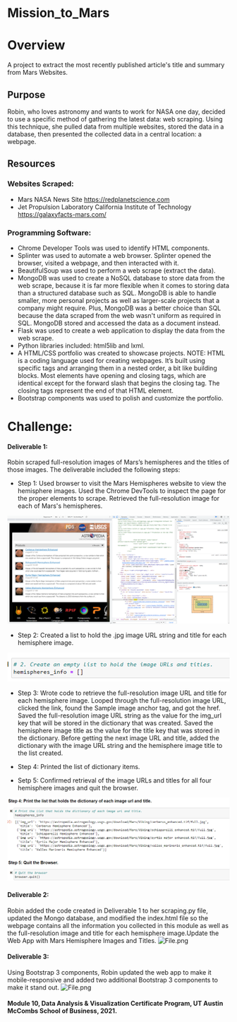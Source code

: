 # Mission_to_Mars

# Overview
A project to extract the most recently published article's title and summary from Mars Websites.

## Purpose
Robin, who loves astronomy and wants to work for NASA one day, decided to use a specific method of gathering the latest data: web scraping. Using this technique, she pulled data from multiple websites, stored the data in a database, then presented the collected data in a central location: a webpage.

## Resources

### Websites Scraped: 

- Mars NASA News Site https://redplanetscience.com
- Jet Propulsion Laboratory California Institute of Technology https://galaxyfacts-mars.com/

### Programming Software:

- Chrome Developer Tools was used to identify HTML components.
- Splinter was used to automate a web browser. Splinter opened the browser, visited a webpage, and then interacted with it. 
- BeautifulSoup was used to perform a web scrape (extract the data).
- MongoDB was used to create a NoSQL database to store data from the web scrape, because it is far more flexible when it comes to storing data than a structured database such as SQL. MongoDB is able to handle smaller, more personal projects as well as larger-scale projects that a company might require. Plus, MongoDB was a better choice than SQL because the data scraped from the web wasn't uniform as required in SQL. MongoDB stored and accessed the data as a document instead.
- Flask was used to create a web application to display the data from the web scrape.
- Python libraries included: html5lib and lxml.
- A HTML/CSS portfolio was created to showcase projects. NOTE: HTML is a coding language used for creating webpages. It’s built using specific tags and arranging them in a nested order, a bit like building blocks. Most elements have opening and closing tags, which are identical except for the forward slash that begins the closing tag. The closing tags represent the end of that HTML element.
- Bootstrap components was used to polish and customize the portfolio.

# Challenge: 

#### Deliverable 1: 
Robin scraped full-resolution images of Mars’s hemispheres and the titles of those images. The deliverable included the following steps:

- Step 1: Used browser to visit the Mars Hemispheres website to view the hemisphere images. Used the Chrome DevTools to inspect the page for the proper elements to scrape. Retrieved the full-resolution image for each of Mars's hemispheres.

![D1_DevTools.png](https://github.com/KimberlyCrawford/Mission_to_Mars/blob/main/Resources/D1_DevTools.png)

- Step 2: Created a list to hold the .jpg image URL string and title for each hemisphere image.

![Empty_list.png](https://github.com/KimberlyCrawford/Mission_to_Mars/blob/main/Resources/Empty_list.png)

- Step 3: Wrote code to retrieve the full-resolution image URL and title for each hemisphere image. Looped through the full-resolution image URL, clicked the link, found the Sample image anchor tag, and got the href. Saved the full-resolution image URL string as the value for the img_url key that will be stored in the dictionary that was created. Saved the hemisphere image title as the value for the title key that was stored in the dictionary. Before getting the next image URL and title, added the dictionary with the image URL string and the hemisphere image title to the list created.

- Step 4: Printed the list of dictionary items. 

- Setp 5: Confirmed retrieval of the image URLs and titles for all four hemisphere images and quit the browser.

![List_of_scraped.png](https://github.com/KimberlyCrawford/Mission_to_Mars/blob/main/Resources/List_of_scraped.png)


#### Deliverable 2: 
Robin added the code created in Deliverable 1 to her scraping.py file, updated the Mongo database, and modified the index.html file so the webpage contains all the information you collected in this module as well as the full-resolution image and title for each hemisphere image.Update the Web App with Mars Hemisphere Images and Titles.
![File.png](https://github.com/KimberlyCrawford/Mission_to_Mars/blob/main/Resources/Images/File.png)

#### Deliverable 3: 
Using Bootstrap 3 components, Robin updated the web app to make it mobile-responsive and added two additional Bootstrap 3 components to make it stand out.
![File.png](https://github.com/KimberlyCrawford/Mission_to_Mars/blob/main/Resources/Images/File.png)

#### Module 10, Data Analysis & Visualization Certificate Program, UT Austin McCombs School of Business, 2021.
